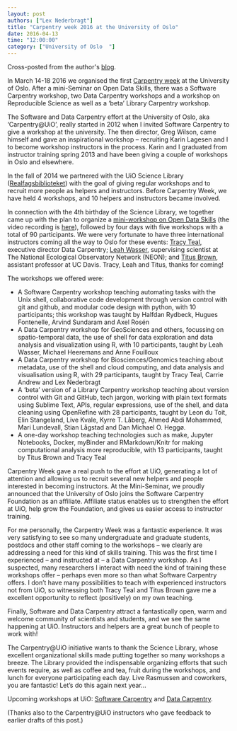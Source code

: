 ```yaml
---
layout: post
authors: ["Lex Nederbragt"]
title: "Carpentry week 2016 at the University of Oslo"
date: 2016-04-13
time: "12:00:00"
category: ["University of Oslo	"]
---
```



Cross-posted from the author's [blog](https://flxlexblog.wordpress.com/2016/04/11/carpentry-week-2016-at-the-university-of-oslo).

In March 14-18 2016 we organised the first [Carpentry
week](http://www.ub.uio.no/english/about/news-and-events/events/ureal/2016/160314carpentryweek.html) at
the University of Oslo. After a mini-Seminar on Open Data Skills, there
was a Software Carpentry workshop, two Data Carpentry workshops and a
workshop on Reproducible Science as well as a ‘beta’ Library Carpentry
workshop.

The Software and Data Carpentry effort at the University of Oslo, aka
‘Carpentry@UiO’, really started in 2012 when I invited Software
Carpentry to give a workshop at the university. The then director, Greg
Wilson, came himself and gave an inspirational workshop – recruiting
Karin Lagesen and I to become workshop instructors in the process. Karin
and I graduated from instructor training spring 2013 and have been
giving a couple of workshops in Oslo and elsewhere.

In the fall of 2014 we partnered with the UiO
Science Library
([Realfagsbiblioteket](http://www.ub.uio.no/om/organisasjon/ureal/ureal/))
with the goal of giving regular workshops and to recruit more people as
helpers and instructors. Before Carpentry Week, we have held 4
workshops, and 10 helpers and instructors became involved.

In connection with the 4th birthday of the Science Library, we together
came up with the plan to organize a [mini-workshop on Open Data
Skills](http://www.ub.uio.no/english/about/news-and-events/events/ureal/2016/160314dataskills.html)
(the video recording is
[here](https://www.youtube.com/watch?v=609bPxVfrT0)), followed by four
days with five workshops with a total of 90 participants. We were very
fortunate to have three international instructors coming all the way to
Oslo for these events: [Tracy Teal](http://idyll.org/~tracyt/),
executive director Data Carpentry; [Leah
Wasser](http://www.neonscience.org/about/staff/leah-wasser), supervising
scientist at The National Ecological Observatory Network (NEON); and
[Titus Brown](http://ivory.idyll.org), assistant professor at UC Davis.
Tracy, Leah and Titus, thanks for coming!

The workshops we offered were:

-   A Software Carpentry workshop teaching automating tasks with the
    Unix shell, collaborative code development through version control
    with git and github, and modular code design with python, with 10
    participants; this workshop was taught by Halfdan Rydbeck, Hugues
    Fontenelle, Arvind Sundaram and Axel Rosén
-   A Data Carpentry workshop for GeoSciences and others, focussing on
    spatio-temporal data, the use of shell for data exploration and data
    analysis and visualization using R, with 10 participants, taught by
    Leah Wasser, Michael Heeremans and Anne Fouilloux
-   A Data Carpentry workshop for Biosciences/Genomics teaching about
    metadata, use of the shell and cloud computing, and data analysis
    and visualisation using R, with 29 participants, taught by Tracy
    Teal, Carrie Andrew and Lex Nederbragt
-   A ‘beta’ version of a Library Carpentry workshop teaching about
    version control with Git and GitHub, tech jargon, working with plain
    text formats using Sublime Text, APIs, regular expressions, use of
    the shell, and data cleaning using OpenRefine with 28 participants,
    taught by Leon du Toit, Elin Stangeland, Live Kvale, Kyrre T.
    Låberg, Ahmed Abdi Mohammed, Mari Lundevall, Stian Lågstad and Dan
    Michael O. Heggø.
-   A one-day workshop teaching technologies such as make, Jupyter
    Notebooks, Docker, myBinder and RMarkdown/Knitr for making
    computational analysis more reproducible, with 13 participants,
    taught by Titus Brown and Tracy Teal

Carpentry Week gave a real push to the effort at UiO, generating a lot
of attention and allowing us to recruit several new helpers and people
interested in becoming instructors. At the Mini-Seminar, we proudly
announced that the University of Oslo joins the Software Carpentry
Foundation as an affiliate. Affiliate status enables us to strengthen
the effort at UiO, help grow the Foundation, and gives us easier access
to instructor training.

For me personally, the Carpentry Week was a fantastic experience. It was
very satisfying to see so many undergraduate and graduate students,
postdocs and other staff coming to the workshops – we clearly are
addressing a need for this kind of skills training. This was the first
time I experienced – and instructed at – a Data Carpentry workshop. As I
suspected, many researchers I interact with need the kind of training
these workshops offer – perhaps even more so than what Software
Carpentry offers. I don’t have many possibilities to teach with
experienced instructors not from UiO, so witnessing both Tracy Teal and
Titus Brown gave me a excellent opportunity to reflect (positively) on
my own teaching.

Finally, Software and Data Carpentry attract a fantastically open, warm
and welcome community of scientists and students, and we see the same
happening at UiO. Instructors and helpers are a great bunch of people to
work with!

The Carpentry@UiO initiative wants to thank the Science Library, whose
excellent organizational skills made putting together so many workshops
a breeze. The Library provided the indispensable organizing efforts that
such events require, as well as coffee and tea, fruit during the
workshops, and lunch for everyone participating each day. Live Rasmussen
and coworkers, you are fantastic! Let’s do this again next year…

Upcoming workshops at UiO: [Software Carpentry](http://www.ub.uio.no/english/courses/other/software-carpentry/index.html) and
[Data Carpentry](http://www.ub.uio.no/english/courses/other/data-carpentry/index.html).

(Thanks also to the Carpentry@UiO instructors who gave feedback to
earlier drafts of this post.)


